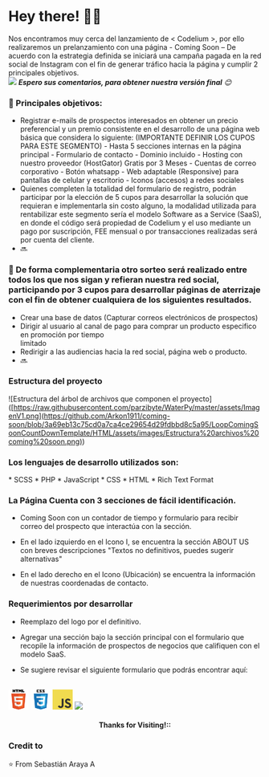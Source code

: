 <!-- Greeting -->
# Hey there! :wave::smiley:

<!--Introduction -->
Nos encontramos muy cerca del lanzamiento de < Codelium >, por ello realizaremos un prelanzamiento con una página - Coming Soon – De acuerdo con la estrategia definida se iniciará una campaña pagada en la red social de Instagram con el fin de generar tráfico hacia la página y cumplir 2 principales objetivos.
<br>
<img src="https://media.giphy.com/media/LnQjpWaON8nhr21vNW/giphy.gif" width="40"> <em><b>Espero sus comentarios, para obtener nuestra versión final</b> :blush:</em>

### 💼  Principales objetivos: 
* Registrar e-mails de prospectos interesados en obtener un precio preferencial y un premio consistente en el desarrollo de una página web básica que considera lo siguiente: (IMPORTANTE DEFINIR LOS CUPOS PARA ESTE SEGMENTO) - Hasta 5 secciones internas en la página principal - Formulario de contacto - Dominio incluido - Hosting con nuestro proveedor (HostGator) Gratis por 3 Meses - Cuentas de correo corporativo - Botón whatsapp - Web adaptable (Responsive) para pantallas de celular y escritorio - Iconos (accesos) a redes sociales
* Quienes completen la totalidad del formulario de registro, podrán participar por la elección de 5 cupos para desarrollar la solución que requieran e implementarla sin costo alguno, la modalidad utilizada para rentabilizar este segmento sería el modelo Software as a Service (SaaS), en donde el código será propiedad de Codelium y el uso mediante un pago por suscripción, FEE mensual o por transacciones realizadas será por cuenta del cliente.
* 🔜

### 🌱 De forma complementaria otro sorteo será realizado entre todos los que nos sigan y refieran nuestra red social, participando por 3 cupos para desarrollar páginas de aterrizaje con el fin de obtener cualquiera de los siguientes resultados.


* Crear una base de datos (Capturar correos electrónicos de prospectos)
* Dirigir al usuario al canal de pago para comprar un producto especifico en promoción por tiempo   
  limitado
* Redirigir a las audiencias hacia la red social, página web o producto.
* 🔜
 ### Estructura del proyecto
 
<span>![</span><span>Estructura del árbol de archivos que componen el proyecto</span><span>]</span><span>(</span><span>[https://raw.githubusercontent.com/parzibyte/WaterPy/master/assets/ImagenV1.png](https://github.com/Arkon1911/coming-soon/blob/3a69eb13c75cd0a7ca4ce29654d29fdbbd8c5a95/LoopComingSoonCountDownTemplate/HTML/assets/images/Estructura%20archivos%20coming%20soon.png)</span><span>)</span>

 ### Los lenguajes de desarrollo utilizados son:
<p> <!-- GitHub README Stats -->
* SCSS
* PHP
* JavaScript
* CSS
* HTML	
* Rich Text Format

### La Página Cuenta con 3 secciones de fácil identificación.
* Coming Soon con un contador de tiempo y formulario para recibir correo del prospecto que 
    interactúa con la sección.

* En el lado izquierdo en el Icono I, se encuentra la sección ABOUT US con breves descripciones 
 "Textos no definitivos, puedes sugerir alternativas"

* En el lado derecho en el Icono (Ubicación) se encuentra la información de nuestras coordenadas de 
 contacto.

### Requerimientos por desarrollar

* Reemplazo del logo por el definitivo.
  
* Agregar una sección bajo la sección principal con el formulario que recopile la información de 
  prospectos de negocios que califiquen con el modelo SaaS.
  
* Se sugiere revisar el siguiente formulario que podrás encontrar aquí:


<!-- icons -->
<br>
<code><a href = "https://developer.mozilla.org/en-US/docs/Web/Guide/HTML/HTML5"><img height="40" src="https://raw.githubusercontent.com/github/explore/80688e429a7d4ef2fca1e82350fe8e3517d3494d/topics/html/html.png"></a></code>
<code><a href = "https://developer.mozilla.org/en-US/docs/Archive/CSS3"><img height="40" src="https://raw.githubusercontent.com/github/explore/80688e429a7d4ef2fca1e82350fe8e3517d3494d/topics/css/css.png"></a></code>
<code><a href = "https://developer.mozilla.org/en-US/docs/Web/JavaScript"><img height="40" src="https://raw.githubusercontent.com/github/explore/80688e429a7d4ef2fca1e82350fe8e3517d3494d/topics/javascript/javascript.png"></a></code>
<code><a href = "https://code.visualstudio.com/"><img height="40" src="https://upload.wikimedia.org/wikipedia/commons/thumb/9/9a/Visual_Studio_Code_1.35_icon.svg/1200px-Visual_Studio_Code_1.35_icon.svg.png"></a></code>
</p>

<h4 align="center"> Thanks for Visiting!::</h4>

<!-- Credit -->
### Credit to 
<!--
**JoykishanSharma/JoykishanSharma** is a ✨ _special_ ✨ repository because its `README.md` (this file) appears on your GitHub profile.

Here are some ideas to get you started:

- 🔭 I’m currently working on ...
- 🌱 I’m currently learning ...
- 👯 I’m looking to collaborate on ...
- 🤔 I’m looking for help with ...
- 💬 Ask me about ...
- 📫 How to reach me: ...
- 😄 Pronouns: ...
- ⚡ Fun fact: ...
-->

⭐️ From Sebastián Araya A
